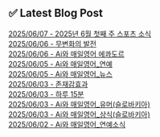 
## ✅ Latest Blog Post
 
[2025/06/07 - 2025년 6월 첫째 주 스포츠 소식](https://3hongstore.tistory.com/316) <br/>
[2025/06/06 - 무변화의 발전](https://3hongstore.tistory.com/315) <br/>
[2025/06/06 - Ai와 매일영어 에콰도르](https://3hongstore.tistory.com/314) <br/>
[2025/06/05 - Ai와 매일영어_연예](https://3hongstore.tistory.com/313) <br/>
[2025/06/05 - Ai와 매일영어_뉴스](https://3hongstore.tistory.com/312) <br/>
[2025/06/03 - 존재감효과](https://3hongstore.tistory.com/311) <br/>
[2025/06/03 - 하루 15분](https://3hongstore.tistory.com/310) <br/>
[2025/06/03 - Ai와 매일영어_유머(슬로바키아)](https://3hongstore.tistory.com/309) <br/>
[2025/06/03 - Ai와 매일영어_상식(슬로바키아)](https://3hongstore.tistory.com/308) <br/>
[2025/06/02 - Ai와 매일영어_연예소식](https://3hongstore.tistory.com/307) <br/>
